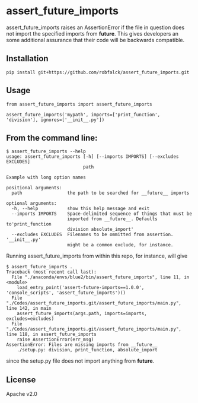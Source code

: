 assert_future_imports
=====================

assert_future_imports raises an AssertionError if the file in question does not import
the specified imports from __future__.  This gives developers an some additional assurance that
their code will be backwards compatible.

## Installation

```
pip install git+https://github.com/robfalck/assert_future_imports.git
```

## Usage

```
from assert_future_imports import assert_future_imports

assert_future_imports('mypath', imports=['print_function', 'division'], ignores=['__init__.py'])
```

## From the command line:

```
$ assert_future_imports --help
usage: assert_future_imports [-h] [--imports IMPORTS] [--excludes EXCLUDES]
                             path

Example with long option names

positional arguments:
  path                 the path to be searched for __future__ imports

optional arguments:
  -h, --help           show this help message and exit
  --imports IMPORTS    Space-delimited sequence of things that must be
                       imported from __future__. Defaults to'print_function
                       division absolute_import'
  --excludes EXCLUDES  Filenames to be ommitted from assertion. '__init__.py'
                       might be a common exclude, for instance.
```

Running assert_future_imports from within this repo, for instance, will give

```
$ assert_future_imports .
Traceback (most recent call last):
  File "./anaconda/envs/blue2/bin/assert_future_imports", line 11, in <module>
    load_entry_point('assert-future-imports==1.0.0', 'console_scripts', 'assert_future_imports')()
  File "./Codes/assert_future_imports.git/assert_future_imports/main.py", line 142, in main
    assert_future_imports(args.path, imports=imports, excludes=excludes)
  File "./Codes/assert_future_imports.git/assert_future_imports/main.py", line 118, in assert_future_imports
    raise AssertionError(err_msg)
AssertionError: Files are missing imports from __future__
    ./setup.py: division, print_function, absolute_import
```

since the setup.py file does not import anything from __future__.

## License

Apache v2.0
